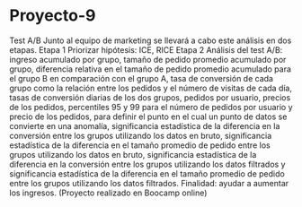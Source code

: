 # Proyecto-9
Test A/B
Junto al equipo de marketing se llevará a cabo este análisis en dos etapas. 
Etapa 1 Priorizar hipótesis: ICE, RICE
Etapa 2 Análisis del test A/B: ingreso acumulado por grupo, tamaño de pedido promedio acumulado por grupo, diferencia relativa en el tamaño de pedido promedio acumulado para el grupo B en comparación con el grupo A, tasa de conversión de cada grupo como la relación entre los pedidos y el número de visitas de cada día, tasas de conversión diarias de los dos grupos, pedidos por usuario, precios de los pedidos, percentiles 95 y 99 para el número de pedidos por usuario y precio de los pedidos, para definir el punto en el cual un punto de datos se convierte en una anomalía, significancia estadística de la diferencia en la conversión entre los grupos utilizando los datos en bruto, significancia estadística de la diferencia en el tamaño promedio de pedido entre los grupos utilizando los datos en bruto, significancia estadística de la diferencia en la conversión entre los grupos utilizando los datos filtrados y significancia estadística de la diferencia en el tamaño promedio de pedido entre los grupos utilizando los datos filtrados.
Finalidad: ayudar a aumentar los ingresos.
(Proyecto realizado en Boocamp online)
